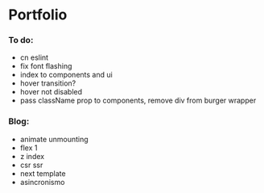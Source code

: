 # Portfolio

### To do:

- cn eslint
- fix font flashing
- index to components and ui
- hover transition?
- hover not disabled
- pass className prop to components, remove div from burger wrapper

### Blog:

- animate unmounting
- flex 1
- z index
- csr ssr
- next template
- asincronismo
